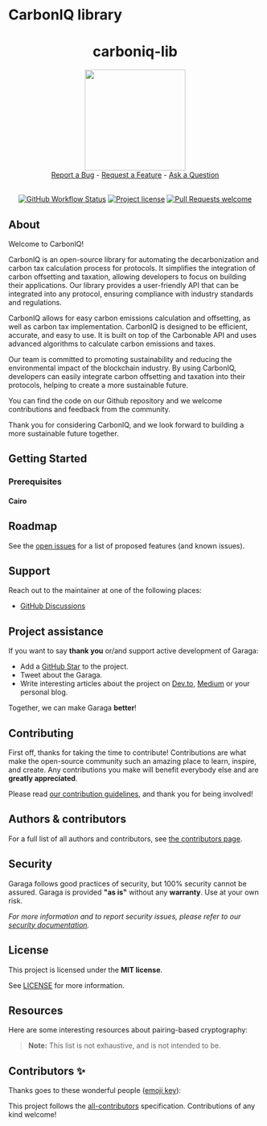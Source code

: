 # CarbonIQ library

<div align="center">
  <h1>carboniq-lib</h1>
  <img src="https://user-images.githubusercontent.com/25151724/214644164-61d5718b-fcf3-474e-9cdb-135836416e68.png" height="200">
  <br />
  <a href="https://github.com/carbonable-protocol/carboniq-lib/issues/new?assignees=&labels=bug&template=01_BUG_REPORT.md&title=bug%3A+">Report a Bug</a>
  -
  <a href="https://github.com/carbonable-protocol/carboniq-lib/issues/new?assignees=&labels=enhancement&template=02_FEATURE_REQUEST.md&title=feat%3A+">Request a Feature</a>
  -
  <a href="https://github.com/carbonable-protocol/carboniq-lib/discussions">Ask a Question</a>
</div>

<div align="center">
<br />

[![GitHub Workflow Status](https://github.com/keep-starknet-strange/garaga/actions/workflows/test.yml/badge.svg)](https://github.com/keep-starknet-strange/garaga/actions/workflows/test.yml)
[![Project license](https://img.shields.io/github/license/keep-starknet-strange/garaga.svg?style=flat-square)](LICENSE)
[![Pull Requests welcome](https://img.shields.io/badge/PRs-welcome-ff69b4.svg?style=flat-square)](https://github.com/keep-starknet-strange/garaga/issues?q=is%3Aissue+is%3Aopen+label%3A%22help+wanted%22)

</div>



## About

Welcome to CarbonIQ!

CarbonIQ is an open-source library for automating the decarbonization and carbon tax calculation process for protocols. It simplifies the integration of carbon offsetting and taxation, allowing developers to focus on building their applications. Our library provides a user-friendly API that can be integrated into any protocol, ensuring compliance with industry standards and regulations.

CarbonIQ allows for easy carbon emissions calculation and offsetting, as well as carbon tax implementation. CarbonIQ is designed to be efficient, accurate, and easy to use. It is built on top of the Carbonable API and uses advanced algorithms to calculate carbon emissions and taxes.

Our team is committed to promoting sustainability and reducing the environmental impact of the blockchain industry. By using CarbonIQ, developers can easily integrate carbon offsetting and taxation into their protocols, helping to create a more sustainable future.

You can find the code on our Github repository and we welcome contributions and feedback from the community.

Thank you for considering CarbonIQ, and we look forward to building a more sustainable future together.

## Getting Started

### Prerequisites

#### Cairo



## Roadmap

See the [open issues](https://github.com/carbonable-protocol/carboniq-lib/issues) for
a list of proposed features (and known issues).



## Support

Reach out to the maintainer at one of the following places:

- [GitHub Discussions](https://github.com/carbonable-protocol/carboniq-lib/discussions)


## Project assistance

If you want to say **thank you** or/and support active development of Garaga:

- Add a [GitHub Star](https://github.com/carbonable-protocol/carboniq-lib/) to the
  project.
- Tweet about the Garaga.
- Write interesting articles about the project on [Dev.to](https://dev.to/),
  [Medium](https://medium.com/) or your personal blog.

Together, we can make Garaga **better**!

## Contributing

First off, thanks for taking the time to contribute! Contributions are what make
the open-source community such an amazing place to learn, inspire, and create.
Any contributions you make will benefit everybody else and are **greatly
appreciated**.

Please read [our contribution guidelines](docs/CONTRIBUTING.md), and thank you
for being involved!

## Authors & contributors

For a full list of all authors and contributors, see
[the contributors page](https://github.com/carbonable-protocol/carboniq-lib/contributors).

## Security

Garaga follows good practices of security, but 100% security cannot be assured.
Garaga is provided **"as is"** without any **warranty**. Use at your own risk.

_For more information and to report security issues, please refer to our
[security documentation](docs/SECURITY.md)._

## License

This project is licensed under the **MIT license**.

See [LICENSE](LICENSE) for more information.

## Resources

Here are some interesting resources about pairing-based cryptography:

> **Note:** This list is not exhaustive, and is not intended to be.


## Contributors ✨

Thanks goes to these wonderful people ([emoji key](https://allcontributors.org/docs/en/emoji-key)):

<!-- ALL-CONTRIBUTORS-LIST:START - Do not remove or modify this section -->
<!-- prettier-ignore-start -->
<!-- markdownlint-disable -->


<!-- markdownlint-restore -->
<!-- prettier-ignore-end -->

<!-- ALL-CONTRIBUTORS-LIST:END -->

This project follows the [all-contributors](https://github.com/all-contributors/all-contributors) specification. Contributions of any kind welcome!
